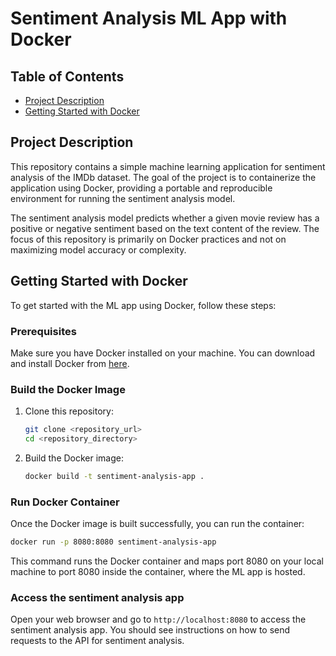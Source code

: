 # Sentiment Analysis ML App with Docker

## Table of Contents
- [Project Description](#project-description)
- [Getting Started with Docker](#getting-started-with-docker)

## Project Description
This repository contains a simple machine learning application for sentiment analysis of the IMDb dataset. The goal of the project is to containerize the application using Docker, providing a portable and reproducible environment for running the sentiment analysis model.

The sentiment analysis model predicts whether a given movie review has a positive or negative sentiment based on the text content of the review. The focus of this repository is primarily on Docker practices and not on maximizing model accuracy or complexity.

## Getting Started with Docker
To get started with the ML app using Docker, follow these steps:

### Prerequisites
Make sure you have Docker installed on your machine. You can download and install Docker from [here](https://www.docker.com/get-started).

### Build the Docker Image
1. Clone this repository:
    ```bash
    git clone <repository_url>
    cd <repository_directory>
    ```
2. Build the Docker image:
    ```bash
    docker build -t sentiment-analysis-app .
    ```

### Run Docker Container
Once the Docker image is built successfully, you can run the container:
```bash
docker run -p 8080:8080 sentiment-analysis-app
```
This command runs the Docker container and maps port 8080 on your local machine to port 8080 inside the container, where the ML app is hosted.

### Access the sentiment analysis app

Open your web browser and go to `http://localhost:8080` to access the sentiment analysis app. You should see instructions on how to send requests to the API for sentiment analysis.